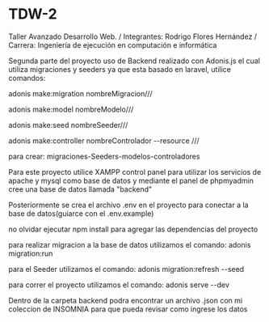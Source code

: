 # TDW-2
Taller Avanzado Desarrollo Web. / Integrantes: Rodrigo Flores Hernández / Carrera: Ingeniería de ejecución en computación e informática

Segunda parte del proyecto uso de Backend realizado con Adonis.js el cual utiliza migraciones y seeders ya que esta basado en laravel, utilice comandos:

adonis make:migration nombreMigracion///

adonis make:model nombreModelo///

adonis make:seed nombreSeeder///

adonis make:controller nombreControlador --resource ///

para crear: migraciones-Seeders-modelos-controladores 

Para este proyecto utilice XAMPP control panel para utilizar los servicios de apache y mysql como base de datos y mediante el panel de phpmyadmin cree una base de datos llamada "backend" 

Posteriormente se crea el archivo .env en el proyecto para conectar a la base de datos(guiarce con el .env.example)

no olvidar ejecutar npm install para agregar las dependencias del proyecto

para realizar migracion a la base de datos utilizamos el comando:
adonis migration:run 

para el Seeder utilizamos el comando:
adonis migration:refresh --seed

para correr el proyecto utilizamos el comando: adonis serve --dev

Dentro de la carpeta backend podra encontrar un archivo .json con mi coleccion de INSOMNIA para que pueda revisar como ingrese los datos 
